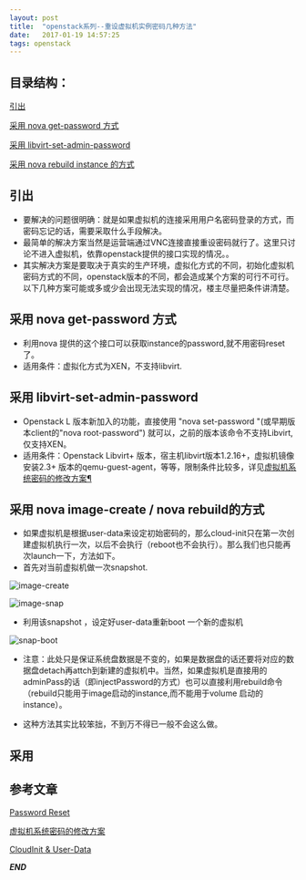 ```yaml
---
layout: post
title:  "openstack系列--重设虚拟机实例密码几种方法"
date:   2017-01-19 14:57:25
tags: openstack
---
```


## 目录结构：

[引出](#A)


[采用 nova get-password 方式](#B)

[采用 libvirt-set-admin-password ](#C)

[采用 nova rebuild instance 的方式](#D)


[]()


<a name="A"></a>

## 引出

- 要解决的问题很明确：就是如果虚拟机的连接采用用户名密码登录的方式，而密码忘记的话，需要采取什么手段解决。
- 最简单的解决方案当然是运营端通过VNC连接直接重设密码就行了。这里只讨论不进入虚拟机，依靠openstack提供的接口实现的情况。。
- 其实解决方案是要取决于真实的生产环境，虚拟化方式的不同，初始化虚拟机密码方式的不同，openstack版本的不同，都会造成某个方案的可行不可行。以下几种方案可能或多或少会出现无法实现的情况，楼主尽量把条件讲清楚。


<a name="B"></a>

## 采用 nova get-password 方式

- 利用nova 提供的这个接口可以获取instance的password,就不用密码reset了。
- 适用条件：虚拟化方式为XEN，不支持libvirt.


<a name="C"></a>

## 采用 libvirt-set-admin-password 

- Openstack L 版本新加入的功能，直接使用 "nova set-password "(或早期版本client的"nova root-password") 就可以，之前的版本该命令不支持Libvirt,仅支持XEN。
- 适用条件：Openstack Libvirt+ 版本，宿主机libvirt版本1.2.16+，虚拟机镜像安装2.3+ 版本的qemu-guest-agent，等等，限制条件比较多，详见[虚拟机系统密码的修改方案¶](http://niusmallnan.com/_build/html/_templates/openstack/inject_passwd.html#id2)               
<a name="D"></a>

## 采用 nova image-create / nova rebuild的方式

- 如果虚拟机是根据user-data来设定初始密码的，那么cloud-init只在第一次创建虚拟机执行一次，以后不会执行（reboot也不会执行）。那么我们也只能再次launch一下，方法如下。
- 首先对当前虚拟机做一次snapshot.

![image-create](http://7xrnwq.com1.z0.glb.clouddn.com/2017-01-20-image-create.jpg)

![image-snap](http://7xrnwq.com1.z0.glb.clouddn.com/2017-01-20-image-snap.png)

- 利用该snapshot ，设定好user-data重新boot 一个新的虚拟机

![snap-boot](http://7xrnwq.com1.z0.glb.clouddn.com/2017-01-20-snap-boot.png)

- 注意：此处只是保证系统盘数据是不变的，如果是数据盘的话还要将对应的数据盘detach再attch到新建的虚拟机中。当然，如果虚拟机是直接用的adminPass的话（即injectPassword的方式）也可以直接利用rebuild命令（rebuild只能用于image启动的instance,而不能用于volume 启动的instance）。

- 这种方法其实比较笨拙，不到万不得已一般不会这么做。


<a name="E"></a>

## 采用 






















## 参考文章

[Password Reset](https://github.com/vvaldez/openstack-password-reset)

[虚拟机系统密码的修改方案](http://niusmallnan.com/_build/html/_templates/openstack/inject_passwd.html#id2)

[CloudInit & User-Data](http://blog.csdn.net/heaven619/article/details/53420258)


***END***
